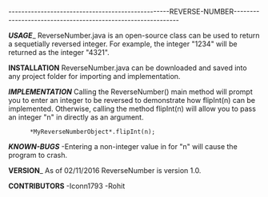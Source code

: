 --------------------------------------------------REVERSE-NUMBER-------------------------------------------------------------

_______________USAGE________________
ReverseNumber.java is an open-source class can be used to return a sequetially reversed integer. For example, the integer "1234" will be returned as the integer "4321".

____________INSTALLATION____________
ReverseNumber.java can be downloaded and saved into any project folder for importing and implementation. 

___________IMPLEMENTATION___________
Calling the ReverseNumber() main method will prompt you to enter an integer to be reversed to demonstrate how flipInt(n) can be implemented. Otherwise, calling the method flipInt(n) will allow you to pass an integer "n" in directly as an argument.

          *MyReverseNumberObject*.flipInt(n); 

_____________KNOWN-BUGS_____________
-Entering a non-integer value in for "n" will cause the program to crash.

______________VERSION_______________
As of 02/11/2016 ReverseNumber is version 1.0.

____________CONTRIBUTORS____________
-Iconn1793
-Rohit
